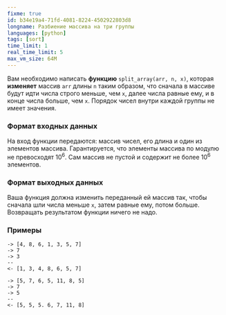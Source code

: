 ```yaml
---
fixme: true
id: b34e19a4-71fd-4081-8224-4502922803d8
longname: Разбиение массива на три группы
languages: [python]
tags: [sort]
time_limit: 1
real_time_limit: 5
max_vm_size: 64M
---
```



Вам необходимо написать **функцию** `split_array(arr, n, x)`, которая **изменяет** массив `arr` длины `n` таким образом, что сначала в массиве будут идти числа строго меньше, чем `x`, далее числа равные ему, и в конце числа больше, чем `x`. Порядок чисел внутри каждой группы не имеет значения.

### Формат входных данных

На вход функции передаются: массив чисел, его длина и один из элементов массива. Гарантируется, что элементы массива по модулю не превосходят 10<sup>6</sup>. Сам массив не пустой и содержит не более 10<sup>6</sup> элементов.

### Формат выходных данных

Ваша функция должна изменить переданный ей массив так, чтобы сначала шли числа меньше `x`, затем равные ему, потом больше. Возвращать результатом функции ничего не надо.

### Примеры

``` 
-> [4, 8, 6, 1, 3, 5, 7]
-> 7
-> 3
--
<- [1, 3, 4, 8, 6, 5, 7]
```

```
-> [5, 7, 6, 5, 11, 8, 5]
-> 7
-> 5
--
<- [5, 5, 5. 6, 7, 11, 8]
```
